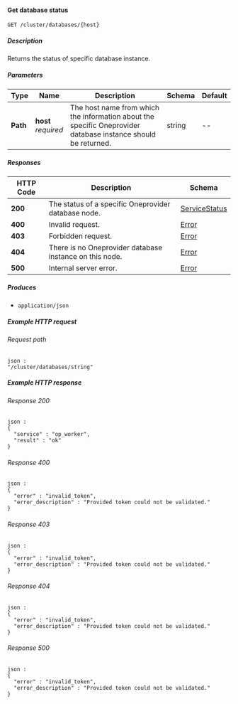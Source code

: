 
<a name="get_cluster_database"></a>
#### Get database status
```
GET /cluster/databases/{host}
```


##### Description
Returns the status of specific database instance.


##### Parameters

|Type|Name|Description|Schema|Default|
|---|---|---|---|---|
|**Path**|**host**  <br>*required*|The host name from which the information about the specific Oneprovider database instance should be returned.|string|--|


##### Responses

|HTTP Code|Description|Schema|
|---|---|---|
|**200**|The status of a specific Oneprovider database node.|[ServiceStatus](../definitions/ServiceStatus.md#servicestatus)|
|**400**|Invalid request.|[Error](../definitions/Error.md#error)|
|**403**|Forbidden request.|[Error](../definitions/Error.md#error)|
|**404**|There is no Oneprovider database instance on this node.|[Error](../definitions/Error.md#error)|
|**500**|Internal server error.|[Error](../definitions/Error.md#error)|


##### Produces

* `application/json`


##### Example HTTP request

###### Request path
```
json :
"/cluster/databases/string"
```


##### Example HTTP response

###### Response 200
```
json :
{
  "service" : "op_worker",
  "result" : "ok"
}
```


###### Response 400
```
json :
{
  "error" : "invalid_token",
  "error_description" : "Provided token could not be validated."
}
```


###### Response 403
```
json :
{
  "error" : "invalid_token",
  "error_description" : "Provided token could not be validated."
}
```


###### Response 404
```
json :
{
  "error" : "invalid_token",
  "error_description" : "Provided token could not be validated."
}
```


###### Response 500
```
json :
{
  "error" : "invalid_token",
  "error_description" : "Provided token could not be validated."
}
```



